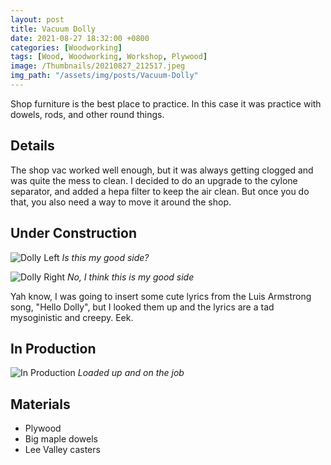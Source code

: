 ```yaml
---
layout: post
title: Vacuum Dolly
date: 2021-08-27 18:32:00 +0800
categories: [Woodworking]
tags: [Wood, Woodworking, Workshop, Plywood]
image: /Thumbnails/20210827_212517.jpeg
img_path: "/assets/img/posts/Vacuum-Dolly"
---
```


Shop furniture is the best place to practice.  In this case it was practice with dowels, rods, and other round things.  

## Details

The shop vac worked well enough, but it was always getting clogged and was quite the mess to clean.  I decided to do an upgrade to the cylone separator, and added a hepa filter to keep the air clean.  But once you do that, you also need a way to move it around the shop.

## Under Construction

![Dolly Left][Dolly 1]
_Is this my good side?_

![Dolly Right][Dolly 2]
_No, I think this is my good side_

Yah know, I was going to insert some cute lyrics from the Luis Armstrong song, "Hello Dolly", but I looked them up and the lyrics are a tad mysoginistic and creepy.  Eek.

## In Production

![In Production][In Production]
_Loaded up and on the job_

## Materials

- Plywood
- Big maple dowels
- Lee Valley casters
  
[Dolly 1]: 20210827_212517.jpeg
[Dolly 2]: 20210827_212427.jpeg
[In Production]: IMG_0539.jpeg
